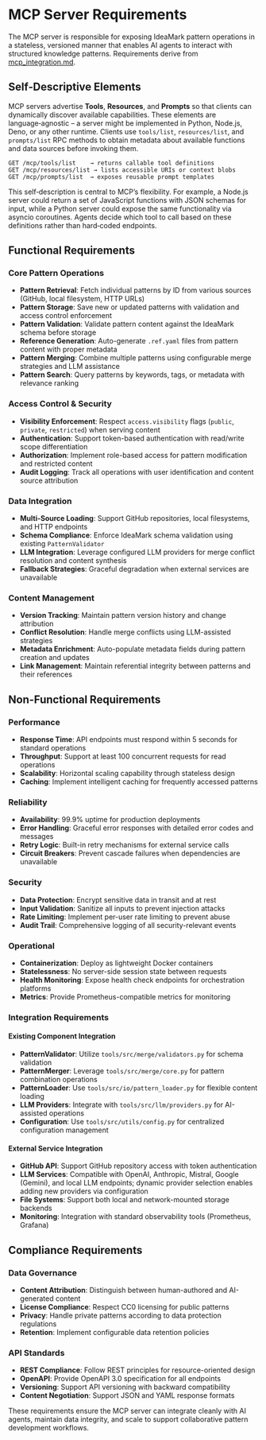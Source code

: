 # MCP Server Requirements

The MCP server is responsible for exposing IdeaMark pattern operations in a stateless, versioned manner that enables AI agents to interact with structured knowledge patterns. Requirements derive from [mcp_integration.md](../mcp_integration.md).

## Self‑Descriptive Elements

MCP servers advertise **Tools**, **Resources**, and **Prompts** so that clients can dynamically discover available capabilities. These elements are language‑agnostic – a server might be implemented in Python, Node.js, Deno, or any other runtime. Clients use `tools/list`, `resources/list`, and `prompts/list` RPC methods to obtain metadata about available functions and data sources before invoking them.

```
GET /mcp/tools/list    → returns callable tool definitions
GET /mcp/resources/list → lists accessible URIs or context blobs
GET /mcp/prompts/list  → exposes reusable prompt templates
```

This self‑description is central to MCP’s flexibility. For example, a Node.js server could return a set of JavaScript functions with JSON schemas for input, while a Python server could expose the same functionality via asyncio coroutines. Agents decide which tool to call based on these definitions rather than hard‑coded endpoints.

## Functional Requirements

### Core Pattern Operations
- **Pattern Retrieval**: Fetch individual patterns by ID from various sources (GitHub, local filesystem, HTTP URLs)
- **Pattern Storage**: Save new or updated patterns with validation and access control enforcement
- **Pattern Validation**: Validate pattern content against the IdeaMark schema before storage
- **Reference Generation**: Auto-generate `.ref.yaml` files from pattern content with proper metadata
- **Pattern Merging**: Combine multiple patterns using configurable merge strategies and LLM assistance
- **Pattern Search**: Query patterns by keywords, tags, or metadata with relevance ranking

### Access Control & Security
- **Visibility Enforcement**: Respect `access.visibility` flags (`public`, `private`, `restricted`) when serving content
- **Authentication**: Support token-based authentication with read/write scope differentiation
- **Authorization**: Implement role-based access for pattern modification and restricted content
- **Audit Logging**: Track all operations with user identification and content source attribution

### Data Integration
- **Multi-Source Loading**: Support GitHub repositories, local filesystems, and HTTP endpoints
- **Schema Compliance**: Enforce IdeaMark schema validation using existing `PatternValidator`
- **LLM Integration**: Leverage configured LLM providers for merge conflict resolution and content synthesis
- **Fallback Strategies**: Graceful degradation when external services are unavailable

### Content Management
- **Version Tracking**: Maintain pattern version history and change attribution
- **Conflict Resolution**: Handle merge conflicts using LLM-assisted strategies
- **Metadata Enrichment**: Auto-populate metadata fields during pattern creation and updates
- **Link Management**: Maintain referential integrity between patterns and their references

## Non-Functional Requirements

### Performance
- **Response Time**: API endpoints must respond within 5 seconds for standard operations
- **Throughput**: Support at least 100 concurrent requests for read operations
- **Scalability**: Horizontal scaling capability through stateless design
- **Caching**: Implement intelligent caching for frequently accessed patterns

### Reliability
- **Availability**: 99.9% uptime for production deployments
- **Error Handling**: Graceful error responses with detailed error codes and messages
- **Retry Logic**: Built-in retry mechanisms for external service calls
- **Circuit Breakers**: Prevent cascade failures when dependencies are unavailable

### Security
- **Data Protection**: Encrypt sensitive data in transit and at rest
- **Input Validation**: Sanitize all inputs to prevent injection attacks
- **Rate Limiting**: Implement per-user rate limiting to prevent abuse
- **Audit Trail**: Comprehensive logging of all security-relevant events

### Operational
- **Containerization**: Deploy as lightweight Docker containers
- **Statelessness**: No server-side session state between requests
- **Health Monitoring**: Expose health check endpoints for orchestration platforms
- **Metrics**: Provide Prometheus-compatible metrics for monitoring

### Integration Requirements

#### Existing Component Integration
- **PatternValidator**: Utilize `tools/src/merge/validators.py` for schema validation
- **PatternMerger**: Leverage `tools/src/merge/core.py` for pattern combination operations
- **PatternLoader**: Use `tools/src/io/pattern_loader.py` for flexible content loading
- **LLM Providers**: Integrate with `tools/src/llm/providers.py` for AI-assisted operations
- **Configuration**: Use `tools/src/utils/config.py` for centralized configuration management

#### External Service Integration
- **GitHub API**: Support GitHub repository access with token authentication
- **LLM Services**: Compatible with OpenAI, Anthropic, Mistral, Google (Gemini), and local LLM endpoints; dynamic provider selection enables adding new providers via configuration
- **File Systems**: Support both local and network-mounted storage backends
- **Monitoring**: Integration with standard observability tools (Prometheus, Grafana)

## Compliance Requirements

### Data Governance
- **Content Attribution**: Distinguish between human-authored and AI-generated content
- **License Compliance**: Respect CC0 licensing for public patterns
- **Privacy**: Handle private patterns according to data protection regulations
- **Retention**: Implement configurable data retention policies

### API Standards
- **REST Compliance**: Follow REST principles for resource-oriented design
- **OpenAPI**: Provide OpenAPI 3.0 specification for all endpoints
- **Versioning**: Support API versioning with backward compatibility
- **Content Negotiation**: Support JSON and YAML response formats

These requirements ensure the MCP server can integrate cleanly with AI agents, maintain data integrity, and scale to support collaborative pattern development workflows.
